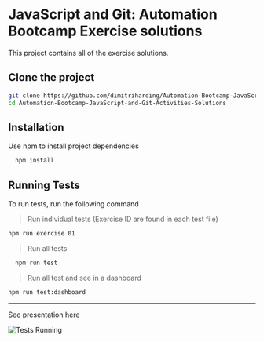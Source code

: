 
# JavaScript and Git: Automation Bootcamp Exercise solutions

This project contains all of the exercise solutions.





## Clone the project

```bash
git clone https://github.com/dimitriharding/Automation-Bootcamp-JavaScript-and-Git-Activities-Solutions.git
cd Automation-Bootcamp-JavaScript-and-Git-Activities-Solutions
```

## Installation

Use npm to install project dependencies

```bash
  npm install
```




    
## Running Tests

To run tests, run the following command

> Run individual tests (Exercise ID are found in each test file)
```bash
npm run exercise 01
```

> Run all tests
```bash
  npm run test 
```

> Run all test and see in a dashboard
```bash
npm run test:dashboard
```

---
See presentation [here](https://js-and-git-interactive-presentation.vercel.app/) 




![Tests Running](https://seetyah.s3.amazonaws.com/ezgif.com-gif-maker.gif)

